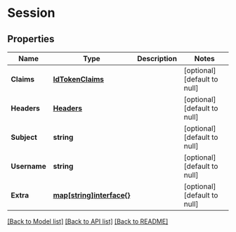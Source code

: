 # Session

## Properties
Name | Type | Description | Notes
------------ | ------------- | ------------- | -------------
**Claims** | [**IdTokenClaims**](IDTokenClaims.md) |  | [optional] [default to null]
**Headers** | [**Headers**](Headers.md) |  | [optional] [default to null]
**Subject** | **string** |  | [optional] [default to null]
**Username** | **string** |  | [optional] [default to null]
**Extra** | [**map[string]interface{}**](interface{}.md) |  | [optional] [default to null]

[[Back to Model list]](../README.md#documentation-for-models) [[Back to API list]](../README.md#documentation-for-api-endpoints) [[Back to README]](../README.md)


